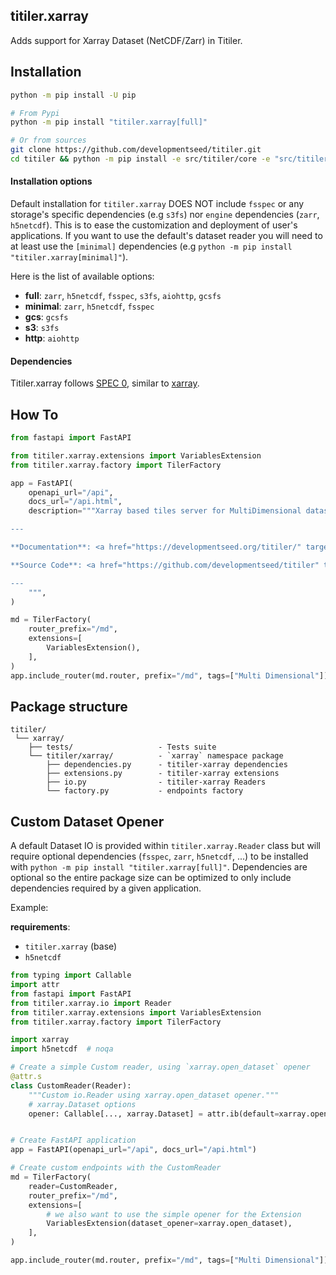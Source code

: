 ## titiler.xarray

Adds support for Xarray Dataset (NetCDF/Zarr) in Titiler.

## Installation

```bash
python -m pip install -U pip

# From Pypi
python -m pip install "titiler.xarray[full]"

# Or from sources
git clone https://github.com/developmentseed/titiler.git
cd titiler && python -m pip install -e src/titiler/core -e "src/titiler/xarray[full]"
```

#### Installation options

Default installation for `titiler.xarray` DOES NOT include `fsspec` or any storage's specific dependencies (e.g `s3fs`) nor `engine` dependencies (`zarr`, `h5netcdf`). This is to ease the customization and deployment of user's applications. If you want to use the default's dataset reader you will need to at least use the `[minimal]` dependencies (e.g `python -m pip install "titiler.xarray[minimal]"`).

Here is the list of available options:

- **full**: `zarr`, `h5netcdf`,  `fsspec`, `s3fs`, `aiohttp`, `gcsfs`
- **minimal**: `zarr`, `h5netcdf`,  `fsspec`
- **gcs**: `gcsfs`
- **s3**: `s3fs`
- **http**: `aiohttp`

#### Dependencies

Titiler.xarray follows [SPEC 0](https://scientific-python.org/specs/spec-0000/), similar to [xarray](https://docs.xarray.dev/en/v2025.09.0/getting-started-guide/installing.html#minimum-dependency-versions).

## How To

```python
from fastapi import FastAPI

from titiler.xarray.extensions import VariablesExtension
from titiler.xarray.factory import TilerFactory

app = FastAPI(
    openapi_url="/api",
    docs_url="/api.html",
    description="""Xarray based tiles server for MultiDimensional dataset (Zarr/NetCDF).

---

**Documentation**: <a href="https://developmentseed.org/titiler/" target="_blank">https://developmentseed.org/titiler/</a>

**Source Code**: <a href="https://github.com/developmentseed/titiler" target="_blank">https://github.com/developmentseed/titiler</a>

---
    """,
)

md = TilerFactory(
    router_prefix="/md",
    extensions=[
        VariablesExtension(),
    ],
)
app.include_router(md.router, prefix="/md", tags=["Multi Dimensional"])
```

## Package structure

```
titiler/
 └── xarray/
    ├── tests/                   - Tests suite
    └── titiler/xarray/          - `xarray` namespace package
        ├── dependencies.py      - titiler-xarray dependencies
        ├── extensions.py        - titiler-xarray extensions
        ├── io.py                - titiler-xarray Readers
        └── factory.py           - endpoints factory
```

## Custom Dataset Opener

A default Dataset IO is provided within `titiler.xarray.Reader` class but will require optional dependencies (`fsspec`, `zarr`, `h5netcdf`, ...) to be installed with `python -m pip install "titiler.xarray[full]"`.
Dependencies are optional so the entire package size can be optimized to only include dependencies required by a given application.

Example:

**requirements**:
- `titiler.xarray` (base)
- `h5netcdf`


```python
from typing import Callable
import attr
from fastapi import FastAPI
from titiler.xarray.io import Reader
from titiler.xarray.extensions import VariablesExtension
from titiler.xarray.factory import TilerFactory

import xarray
import h5netcdf  # noqa

# Create a simple Custom reader, using `xarray.open_dataset` opener
@attr.s
class CustomReader(Reader):
    """Custom io.Reader using xarray.open_dataset opener."""
    # xarray.Dataset options
    opener: Callable[..., xarray.Dataset] = attr.ib(default=xarray.open_dataset)


# Create FastAPI application
app = FastAPI(openapi_url="/api", docs_url="/api.html")

# Create custom endpoints with the CustomReader
md = TilerFactory(
    reader=CustomReader,
    router_prefix="/md",
    extensions=[
        # we also want to use the simple opener for the Extension
        VariablesExtension(dataset_opener=xarray.open_dataset),
    ],
)

app.include_router(md.router, prefix="/md", tags=["Multi Dimensional"])
```
